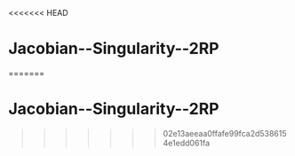 <<<<<<< HEAD
# Jacobian--Singularity--2RP
=======
# Jacobian--Singularity--2RP
>>>>>>> 02e13aeeaa0ffafe99fca2d5386154e1edd061fa

